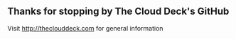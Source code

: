 
## Thanks for stopping by The Cloud Deck's GitHub

Visit http://theclouddeck.com for general information

